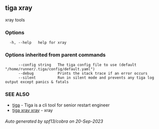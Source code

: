 ## tiga xray

xray tools

### Options

```
  -h, --help   help for xray
```

### Options inherited from parent commands

```
      --config string   The tiga config file to use (default "/home/runner/.tiga/config/default.yaml")
      --debug           Prints the stack trace if an error occurs
      --silent          Run in silent mode and prevents any tiga log output except panics & fatals
```

### SEE ALSO

* [tiga](tiga.md)	 - Tiga is a cli tool for senior restart engineer
* [tiga xray xray](tiga_xray_xray.md)	 - xray

###### Auto generated by spf13/cobra on 20-Sep-2023
